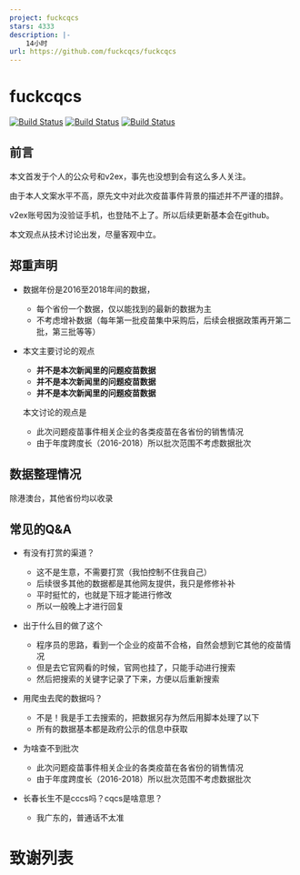 ```yaml
---
project: fuckcqcs
stars: 4333
description: |-
    14小时
url: https://github.com/fuckcqcs/fuckcqcs
---
```


# fuckcqcs

[![Build Status](https://img.shields.io/github/stars/fuckcqcs/fuckcqcs.svg)](https://github.com/fuckcqcs/fuckcqcs)
[![Build Status](https://img.shields.io/github/forks/fuckcqcs/fuckcqcs.svg)](https://github.com/fuckcqcs/fuckcqcs)
[![Build Status](https://img.shields.io/badge/README-English-yellow.svg)](README_EN.md)

## 前言
本文首发于个人的公众号和v2ex，事先也没想到会有这么多人关注。

由于本人文案水平不高，原先文中对此次疫苗事件背景的描述并不严谨的措辞。

v2ex账号因为没验证手机，也登陆不上了。所以后续更新基本会在github。

本文观点从技术讨论出发，尽量客观中立。

## 郑重声明 

- 数据年份是2016至2018年间的数据，
    - 每个省份一个数据，仅以能找到的最新的数据为主
    - 不考虑增补数据（每年第一批疫苗集中采购后，后续会根据政策再开第二批，第三批等等）
- 本文主要讨论的观点

    - **并不是本次新闻里的问题疫苗数据**
    - **并不是本次新闻里的问题疫苗数据**
    - **并不是本次新闻里的问题疫苗数据**
    
    本文讨论的观点是
    - 此次问题疫苗事件相关企业的各类疫苗在各省份的销售情况
    - 由于年度跨度长（2016-2018）所以批次范围不考虑数据批次

## 数据整理情况
除港澳台，其他省份均以收录



## 常见的Q&A

- 有没有打赏的渠道？
    -  这不是生意，不需要打赏（我怕控制不住我自己）
    -  后续很多其他的数据都是其他网友提供，我只是修修补补
    -  平时挺忙的，也就是下班才能进行修改
    -  所以一般晚上才进行回复

- 出于什么目的做了这个 
    - 程序员的思路，看到一个企业的疫苗不合格，自然会想到它其他的疫苗情况
    - 但是去它官网看的时候，官网也挂了，只能手动进行搜索
    - 然后把搜索的关键字记录了下来，方便以后重新搜索

- 用爬虫去爬的数据吗？
    - 不是！我是手工去搜索的，把数据另存为然后用脚本处理了以下
    - 所有的数据基本都是政府公示的信息中获取     

- 为啥查不到批次
    - 此次问题疫苗事件相关企业的各类疫苗在各省份的销售情况
    - 由于年度跨度长（2016-2018）所以批次范围不考虑数据批次

- 长春长生不是cccs吗？cqcs是啥意思？
    - 我广东的，普通话不太准
# 致谢列表

